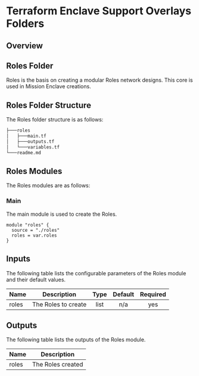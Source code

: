 # Terraform Enclave Support Overlays Folders

## Overview

## Roles Folder

Roles is the basis on creating a modular Roles network designs. This core is used in Mission Enclave creations.

## Roles Folder Structure

The Roles folder structure is as follows:

```bash
├───roles
│   ├───main.tf
│   ├───outputs.tf
│   └───variables.tf
└───readme.md
```

## Roles Modules

The Roles modules are as follows:

### Main

The main module is used to create the Roles.

```hcl
module "roles" {
  source = "./roles"
  roles = var.roles
}
```

## Inputs

The following table lists the configurable parameters of the Roles module and their default values.

| Name | Description | Type | Default | Required |
|------|-------------|:----:|:-----:|:-----:|
| roles | The Roles to create | list | n/a | yes |

## Outputs

The following table lists the outputs of the Roles module.

| Name | Description |
|------|-------------|
| roles | The Roles created |


